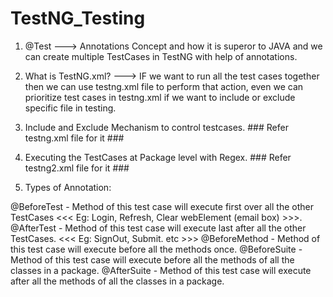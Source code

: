 # TestNG_Testing
1) @Test ---> Annotations Concept and how it is superor to JAVA and we can create multiple TestCases in TestNG with help of annotations. 

2) What is TestNG.xml? ---> IF we want to run all the test cases together then we can use testng.xml file to perform that action, 
even we can prioritize test cases in testng.xml if we want to include or exclude specific file in testing.   

3) Include and Exclude Mechanism to control testcases. ### Refer testng.xml file for it ###

4) Executing the TestCases at Package level with Regex. ### Refer testng2.xml file for it ###

5) Types of Annotation: 

@BeforeTest - Method of this test case will execute first over all the other TestCases  <<< Eg: Login, Refresh, Clear webElement (email box) >>>.
@AfterTest - Method of this test case will execute last after all the other TestCases.  <<< Eg: SignOut, Submit. etc >>> 
@BeforeMethod - Method of this test case will execute before all the methods once. 
@BeforeSuite - Method of this test case will execute before all the methods of all the classes in a package.
@AfterSuite - Method of this test case will execute after all the methods of all the classes in a package.

